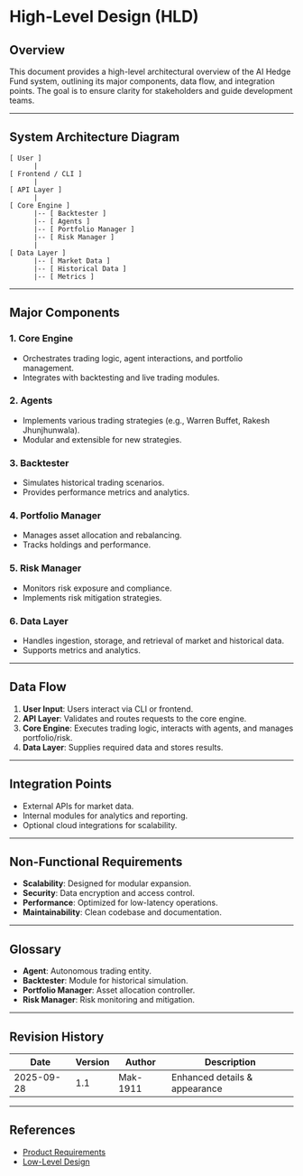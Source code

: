 # High-Level Design (HLD)

## Overview
This document provides a high-level architectural overview of the AI Hedge Fund system, outlining its major components, data flow, and integration points. The goal is to ensure clarity for stakeholders and guide development teams.

---

## System Architecture Diagram
```
[ User ]
      |
[ Frontend / CLI ]
      |
[ API Layer ]
      |
[ Core Engine ]
      |-- [ Backtester ]
      |-- [ Agents ]
      |-- [ Portfolio Manager ]
      |-- [ Risk Manager ]
      |
[ Data Layer ]
      |-- [ Market Data ]
      |-- [ Historical Data ]
      |-- [ Metrics ]
```

---

## Major Components

### 1. Core Engine
- Orchestrates trading logic, agent interactions, and portfolio management.
- Integrates with backtesting and live trading modules.

### 2. Agents
- Implements various trading strategies (e.g., Warren Buffet, Rakesh Jhunjhunwala).
- Modular and extensible for new strategies.

### 3. Backtester
- Simulates historical trading scenarios.
- Provides performance metrics and analytics.

### 4. Portfolio Manager
- Manages asset allocation and rebalancing.
- Tracks holdings and performance.

### 5. Risk Manager
- Monitors risk exposure and compliance.
- Implements risk mitigation strategies.

### 6. Data Layer
- Handles ingestion, storage, and retrieval of market and historical data.
- Supports metrics and analytics.

---

## Data Flow
1. **User Input**: Users interact via CLI or frontend.
2. **API Layer**: Validates and routes requests to the core engine.
3. **Core Engine**: Executes trading logic, interacts with agents, and manages portfolio/risk.
4. **Data Layer**: Supplies required data and stores results.

---

## Integration Points
- External APIs for market data.
- Internal modules for analytics and reporting.
- Optional cloud integrations for scalability.

---

## Non-Functional Requirements
- **Scalability**: Designed for modular expansion.
- **Security**: Data encryption and access control.
- **Performance**: Optimized for low-latency operations.
- **Maintainability**: Clean codebase and documentation.

---

## Glossary
- **Agent**: Autonomous trading entity.
- **Backtester**: Module for historical simulation.
- **Portfolio Manager**: Asset allocation controller.
- **Risk Manager**: Risk monitoring and mitigation.

---

## Revision History
| Date       | Version | Author    | Description         |
|------------|---------|-----------|---------------------|
| 2025-09-28 | 1.1     | Mak-1911  | Enhanced details & appearance |

---

## References
- [Product Requirements](product_requirements.md)
- [Low-Level Design](lld.md)